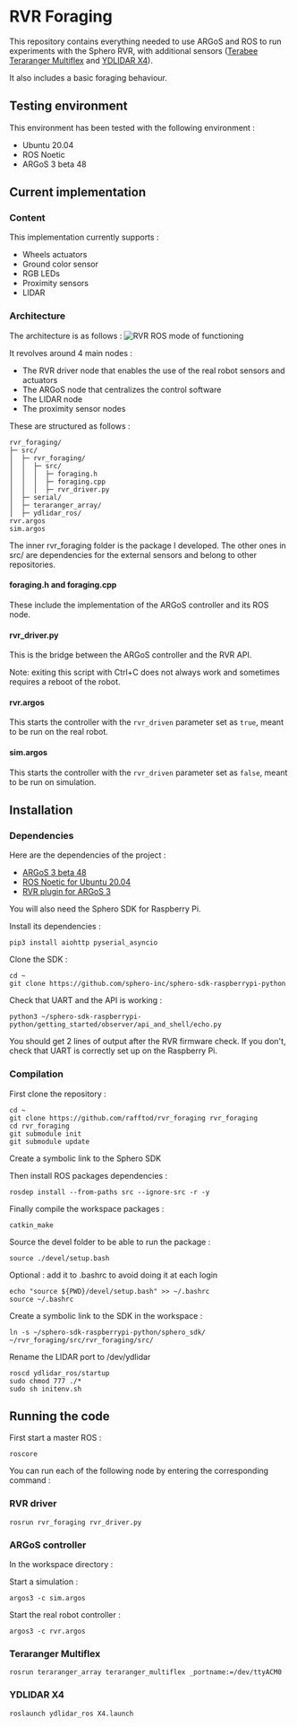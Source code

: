# RVR Foraging

This repository contains everything needed to use ARGoS and ROS to run experiments with the Sphero RVR, with additional sensors ([Terabee Teraranger Multiflex](https://www.terabee.com/shop/lidar-tof-multi-directional-arrays/teraranger-multiflex/) and [YDLIDAR X4](https://www.ydlidar.com/products/view/5.html)).

It also includes a basic foraging behaviour.

## Testing environment

This environment has been tested with the following environment :

-   Ubuntu 20.04
-   ROS Noetic
-   ARGoS 3 beta 48

## Current implementation

### Content

This implementation currently supports :

-   Wheels actuators
-   Ground color sensor
-   RGB LEDs
-   Proximity sensors
-   LIDAR

### Architecture

The architecture is as follows :
![RVR ROS mode of functioning](https://i.imgur.com/2DQQTra.png "RVR ROS")

It revolves around 4 main nodes :

-   The RVR driver node that enables the use of the real robot sensors and actuators
-   The ARGoS node that centralizes the control software
-   The LIDAR node
-   The proximity sensor nodes

These are structured as follows :

```
rvr_foraging/
├─ src/
│  ├─ rvr_foraging/
│  │  ├─ src/
│  │  │  ├─ foraging.h
│  │  │  ├─ foraging.cpp
│  │  │  ├─ rvr_driver.py
│  ├─ serial/
│  ├─ teraranger_array/
│  ├─ ydlidar_ros/
rvr.argos
sim.argos
```

The inner rvr_foraging folder is the package I developed. The other ones in src/ are dependencies for the external sensors and belong to other repositories.

#### foraging.h and foraging.cpp

These include the implementation of the ARGoS controller and its ROS node.

#### rvr_driver.py

This is the bridge between the ARGoS controller and the RVR API.

Note: exiting this script with Ctrl+C does not always work and sometimes requires a reboot of the robot.

#### rvr.argos

This starts the controller with the `rvr_driven` parameter set as `true`, meant to be run on the real robot.

#### sim.argos

This starts the controller with the `rvr_driven` parameter set as `false`, meant to be run on simulation.

## Installation

### Dependencies

Here are the dependencies of the project :

-   [ARGoS 3 beta 48](https://github.com/ilpincy/argos3/tree/3.0.0-beta48)
-   [ROS Noetic for Ubuntu 20.04](http://wiki.ros.org/noetic/Installation/Ubuntu)
-   [RVR plugin for ARGoS 3](https://github.com/rafftod/argos3-rvr)

You will also need the Sphero SDK for Raspberry Pi.

Install its dependencies :

```
pip3 install aiohttp pyserial_asyncio
```

Clone the SDK :

```
cd ~
git clone https://github.com/sphero-inc/sphero-sdk-raspberrypi-python
```

Check that UART and the API is working :

```
python3 ~/sphero-sdk-raspberrypi-python/getting_started/observer/api_and_shell/echo.py
```

You should get 2 lines of output after the RVR firmware check. If you don't, check that UART is correctly set up on the Raspberry Pi.

### Compilation

First clone the repository :

```
cd ~
git clone https://github.com/rafftod/rvr_foraging rvr_foraging
cd rvr_foraging
git submodule init
git submodule update
```

Create a symbolic link to the Sphero SDK

Then install ROS packages dependencies :

```
rosdep install --from-paths src --ignore-src -r -y
```

Finally compile the workspace packages :

```
catkin_make
```

Source the devel folder to be able to run the package :

```
source ./devel/setup.bash
```

Optional : add it to .bashrc to avoid doing it at each login

```
echo "source ${PWD}/devel/setup.bash" >> ~/.bashrc
source ~/.bashrc
```

Create a symbolic link to the SDK in the workspace :

```
ln -s ~/sphero-sdk-raspberrypi-python/sphero_sdk/ ~/rvr_foraging/src/rvr_foraging/src/
```

Rename the LIDAR port to /dev/ydlidar

```
roscd ydlidar_ros/startup
sudo chmod 777 ./*
sudo sh initenv.sh
```

## Running the code

First start a master ROS :

```
roscore
```

You can run each of the following node by entering the corresponding command :

### RVR driver

```
rosrun rvr_foraging rvr_driver.py
```

### ARGoS controller

In the workspace directory :

Start a simulation :

```
argos3 -c sim.argos
```

Start the real robot controller :

```
argos3 -c rvr.argos
```

### Teraranger Multiflex

```
rosrun teraranger_array teraranger_multiflex _portname:=/dev/ttyACM0
```

### YDLIDAR X4

```
roslaunch ydlidar_ros X4.launch
```

